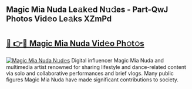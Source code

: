 ## Magic Mia Nuda Le𝚊k𝚎d N𝚞𝚍es - Part-QwJ Photos Vid𝚎o Le𝚊ks XZmPd

# <h2><a href="http://fbbmme.evod.top/?m=Magic+Mia+Nuda">🔗 👉🔴 Magic Mia Nuda Vid𝚎o Ph𝚘t𝚘s</a></h2>

[![Magic Mia Nuda N𝚞d𝚎s](https://i.imgur.com/8V9OHl7.gif)](http://fbbmme.evod.top/?m=Magic+Mia+Nuda)
Digital influencer Magic Mia Nuda and multimedia artist renowned for sharing lifestyle and dance-related content via solo and collaborative performances and brief vlogs. Many public figures Magic Mia Nuda have made significant contributions to society. 
